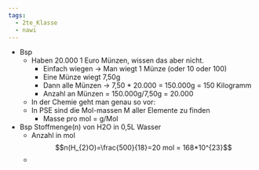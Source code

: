 ```yaml
---
tags:
  - 2te_Klasse
  - nawi
---
```

- Bsp
    - Haben 20.000 1 Euro Münzen, wissen das aber nicht.
        - Einfach wiegen → Man wiegt 1 Münze (oder 10 oder 100)
        - Eine Münze wiegt 7,50g
        - Dann alle Münzen → 7,50 * 20.000 = 150.000g = 150 Kilogramm
        - Anzahl an Münzen = 150.000g/7,50g = 20.000
    - In der Chemie geht man genau so vor:
    - In PSE sind die Mol-massen M aller Elemente zu finden
        - Masse pro mol = g/Mol
- Bsp Stoffmenge(n) von H2O in 0,5L Wasser 
	- Anzahl in mol $$n(H_{2}O)=\frac{500}{18}=20 mol = 168*10^{23}$$
	- 